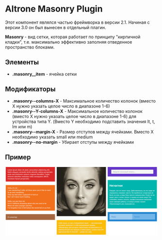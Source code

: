 # Altrone Masonry Plugin

Этот компонент являлся частью фреймворка в версии 2.1. Начиная с версии 3.0 он был вынесен в отдельный плагин. 

**Masonry** - вид сетки, которая работает по принципу "кирпичной кладки", т.е. максимально эффективно заполняя отведенное пространство блоками.

## Элементы
* **.masonry__item** - ячейка сетки

## Модификаторы
* **.masonry--columns-Х** -  Максимальное количество колонок (вместо Х нужно указать целое число в диапазоне 1-6)
* **.masonry--Y-columns-Х** -  Максимальное количество колонок (вместо Х нужно указать целое число в диапазоне 1-6) для устройства типа Y. (Вместо Y необходимо подставить значения lt, t, lm или m)
* **.masonry--margin-X** - Размер отступов между ячейками. Вместо Х необходимо указать small или medium
* **.masonry--no-margin** - Убирает отступы между ячейками

## Пример
![Example](example.png)